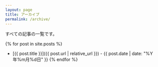 ```yaml
---
layout: page
title: アーカイブ
permalink: /archive/
---
```


すべての記事の一覧です。

{% for post in site.posts %}
- [{{ post.title }}]({{ post.url | relative_url }}) - {{ post.date | date: "%Y年%m月%d日" }}
{% endfor %}
